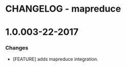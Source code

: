# CHANGELOG - mapreduce

1.0.003-22-2017
==================

### Changes

* [FEATURE] adds mapreduce integration.
